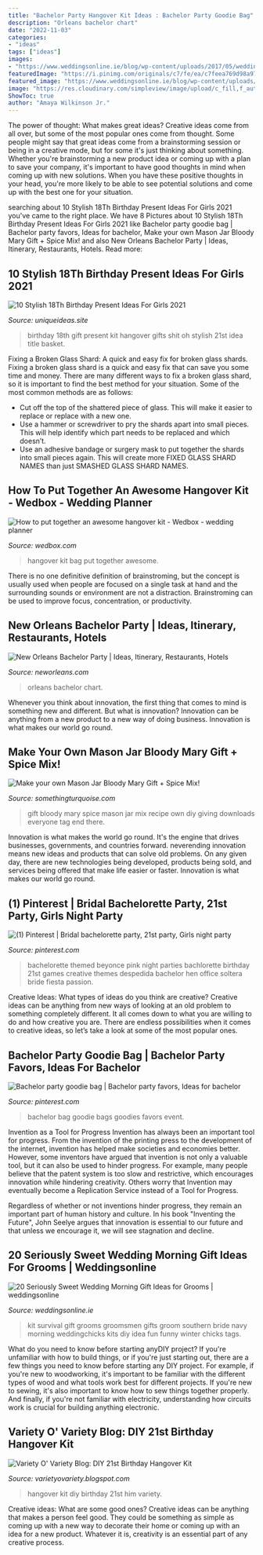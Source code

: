 ```yaml
---
title: "Bachelor Party Hangover Kit Ideas : Bachelor Party Goodie Bag"
description: "Orleans bachelor chart"
date: "2022-11-03"
categories:
- "ideas"
tags: ["ideas"]
images:
- "https://www.weddingsonline.ie/blog/wp-content/uploads/2017/05/wedding-morning-gifts-grooms-survival-kit.jpg"
featuredImage: "https://i.pinimg.com/originals/c7/fe/ea/c7feea769d98a972bdb1b658a9a32629.jpg"
featured_image: "https://www.weddingsonline.ie/blog/wp-content/uploads/2017/05/wedding-morning-gifts-grooms-survival-kit.jpg"
image: "https://res.cloudinary.com/simpleview/image/upload/c_fill,f_auto,h_500,q_75,w_1400/v1/clients/neworleans/NOTMC_7600_9fff7bf5-7c14-4df0-898f-b146e446163d.jpg"
ShowToc: true
author: "Amaya Wilkinson Jr."
---
```



The power of thought: What makes great ideas?
Creative ideas come from all over, but some of the most popular ones come from thought. Some people might say that great ideas come from a brainstorming session or being in a creative mode, but for some it's just thinking about something. Whether you're brainstorming a new product idea or coming up with a plan to save your company, it's important to have good thoughts in mind when coming up with new solutions. When you have these positive thoughts in your head, you're more likely to be able to see potential solutions and come up with the best one for your situation.

	

		
searching about 10 Stylish 18Th Birthday Present Ideas For Girls 2021 you've came to the right place. We have 8 Pictures about 10 Stylish 18Th Birthday Present Ideas For Girls 2021 like Bachelor party goodie bag | Bachelor party favors, Ideas for bachelor, Make your own Mason Jar Bloody Mary Gift + Spice Mix! and also New Orleans Bachelor Party | Ideas, Itinerary, Restaurants, Hotels. Read more:
		
    
## 10 Stylish 18Th Birthday Present Ideas For Girls 2021

<img loading=lazy src="https://www.uniqueideas.site/wp-content/uploads/21st-birthday-gift-oh-shit-kit-for-the-hangover-the-day-after-11.jpg" onerror="this.onerror=null;this.src='https://tse2.mm.bing.net/th?id=OIP.LqGYkh96Hb81Frc29Z5qIgHaJ4&amp;pid=15.1';" alt="10 Stylish 18Th Birthday Present Ideas For Girls 2021">

_Source: uniqueideas.site_

>birthday 18th gift present kit hangover gifts shit oh stylish 21st idea title basket. 

	

Fixing a Broken Glass Shard: A quick and easy fix for broken glass shards.
Fixing a broken glass shard is a quick and easy fix that can save you some time and money. There are many different ways to fix a broken glass shard, so it is important to find the best method for your situation. Some of the most common methods are as follows:
- Cut off the top of the shattered piece of glass. This will make it easier to replace or replace with a new one.
- Use a hammer or screwdriver to pry the shards apart into small pieces. This will help identify which part needs to be replaced and which doesn’t.
- Use an adhesive bandage or surgery mask to put together the shards into small pieces again. This will create more FIXED GLASS SHARD NAMES than just SMASHED GLASS SHARD NAMES.

    
## How To Put Together An Awesome Hangover Kit - Wedbox - Wedding Planner

<img loading=lazy src="https://wedbox.com/wp-content/uploads/2018/03/blogs-aisle-say-hangover-kit-cotton-bag.jpg" onerror="this.onerror=null;this.src='https://tse4.mm.bing.net/th?id=OIP.jHtisdid770y3s7SYxnlGgHaLH&amp;pid=15.1';" alt="How to put together an awesome hangover kit - Wedbox - wedding planner">

_Source: wedbox.com_

>hangover kit bag put together awesome. 

	

There is no one definitive definition of brainstroming, but the concept is usually used when people are focused on a single task at hand and the surrounding sounds or environment are not a distraction. Brainstroming can be used to improve focus, concentration, or productivity.

    
## New Orleans Bachelor Party | Ideas, Itinerary, Restaurants, Hotels

<img loading=lazy src="https://res.cloudinary.com/simpleview/image/upload/c_fill,f_auto,h_500,q_75,w_1400/v1/clients/neworleans/NOTMC_7600_9fff7bf5-7c14-4df0-898f-b146e446163d.jpg" onerror="this.onerror=null;this.src='https://tse4.mm.bing.net/th?id=OIP.UJcsoGB3yuucffCpMMU9aQHaCp&amp;pid=15.1';" alt="New Orleans Bachelor Party | Ideas, Itinerary, Restaurants, Hotels">

_Source: neworleans.com_

>orleans bachelor chart. 

	

Whenever you think about innovation, the first thing that comes to mind is something new and different. But what is innovation? Innovation can be anything from a new product to a new way of doing business. Innovation is what makes our world go round.

    
## Make Your Own Mason Jar Bloody Mary Gift + Spice Mix!

<img loading=lazy src="https://somethingturquoise.com/wp-content/uploads/2015/05/DIY-Mason-Jar-Bloody-Mary-Gift-Spice-Mix-Recipe_0002.jpg" onerror="this.onerror=null;this.src='https://tse2.mm.bing.net/th?id=OIP.sVLYmGBB6e9H01Wn7W0mkwHaNH&amp;pid=15.1';" alt="Make your own Mason Jar Bloody Mary Gift + Spice Mix!">

_Source: somethingturquoise.com_

>gift bloody mary spice mason jar mix recipe own diy giving downloads everyone tag end there. 

	

Innovation is what makes the world go round. It's the engine that drives businesses, governments, and countries forward. neverending innovation means new ideas and products that can solve old problems. On any given day, there are new technologies being developed, products being sold, and services being offered that make life easier or faster. Innovation is what makes our world go round.

    
## (1) Pinterest | Bridal Bachelorette Party, 21st Party, Girls Night Party

<img loading=lazy src="https://i.pinimg.com/originals/c7/fe/ea/c7feea769d98a972bdb1b658a9a32629.jpg" onerror="this.onerror=null;this.src='https://tse4.mm.bing.net/th?id=OIP.gtYq-JgI38DefDS6WBB_XQHaJ3&amp;pid=15.1';" alt="(1) Pinterest | Bridal bachelorette party, 21st party, Girls night party">

_Source: pinterest.com_

>bachelorette themed beyonce pink night parties bachlorette birthday 21st games creative themes despedida bachelor hen office soltera bride fiesta passion. 

	

Creative Ideas: What types of ideas do you think are creative?
Creative ideas can be anything from new ways of looking at an old problem to something completely different. It all comes down to what you are willing to do and how creative you are. There are endless possibilities when it comes to creative ideas, so let’s take a look at some of the most popular ones.

    
## Bachelor Party Goodie Bag | Bachelor Party Favors, Ideas For Bachelor

<img loading=lazy src="https://i.pinimg.com/originals/60/a8/cd/60a8cd2349bd06e2dd3f0829077faf9c.jpg" onerror="this.onerror=null;this.src='https://tse4.mm.bing.net/th?id=OIP.LL3WPcWk0pXGuyDdE25j5gHaJ4&amp;pid=15.1';" alt="Bachelor party goodie bag | Bachelor party favors, Ideas for bachelor">

_Source: pinterest.com_

>bachelor bag goodie bags goodies favors event. 

	

Invention as a Tool for Progress
Invention has always been an important tool for progress. From the invention of the printing press to the development of the internet, invention has helped make societies and economies better. 
However, some inventors have argued that invention is not only a valuable tool, but it can also be used to hinder progress. For example, many people believe that the patent system is too slow and restrictive, which encourages innovation while hindering creativity. Others worry that Invention may eventually become a Replication Service instead of a Tool for Progress.

Regardless of whether or not inventions hinder progress, they remain an important part of human history and culture. In his book "Inventing the Future", John Seelye argues that innovation is essential to our future and that unless we encourage it, we will see stagnation and decline.

    
## 20 Seriously Sweet Wedding Morning Gift Ideas For Grooms | Weddingsonline

<img loading=lazy src="https://www.weddingsonline.ie/blog/wp-content/uploads/2017/05/wedding-morning-gifts-grooms-survival-kit.jpg" onerror="this.onerror=null;this.src='https://tse1.mm.bing.net/th?id=OIP.3MqTOT9EcpFEW2hkkU0U3QHaLJ&amp;pid=15.1';" alt="20 Seriously Sweet Wedding Morning Gift Ideas for Grooms | weddingsonline">

_Source: weddingsonline.ie_

>kit survival gift grooms groomsmen gifts groom southern bride navy morning weddingchicks kits diy idea fun funny winter chicks tags. 

	

What do you need to know before starting anyDIY project?
If you're unfamiliar with how to build things, or if you're just starting out, there are a few things you need to know before starting any DIY project. For example, if you're new to woodworking, it's important to be familiar with the different types of wood and what tools work best for different projects. If you're new to sewing, it's also important to know how to sew things together properly. And finally, if you're not familiar with electricity, understanding how circuits work is crucial for building anything electronic.

    
## Variety O&#039; Variety Blog: DIY 21st Birthday Hangover Kit

<img loading=lazy src="https://3.bp.blogspot.com/-LvcAHlk2f5E/UglI6-o22JI/AAAAAAAAAns/TLdzcyFfgT8/s1600/DIY+Hangover+Kit.jpg" onerror="this.onerror=null;this.src='https://tse3.mm.bing.net/th?id=OIP.oIb3mehkxpmif3W33TCGVwHaJ4&amp;pid=15.1';" alt="Variety O&#039; Variety Blog: DIY 21st Birthday Hangover Kit">

_Source: varietyovariety.blogspot.com_

>hangover kit diy birthday 21st him variety. 

	

Creative ideas: What are some good ones?
Creative ideas can be anything that makes a person feel good. They could be something as simple as coming up with a new way to decorate their home or coming up with an idea for a new product. Whatever it is, creativity is an essential part of any creative process.

